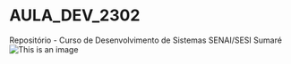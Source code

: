 # AULA_DEV_2302

Repositório - Curso de Desenvolvimento de Sistemas SENAI/SESI Sumaré
![This is an image](https://lh5.googleusercontent.com/Lkv9PFuhAtAb881Sttkvgz1OrtQNBQn_MCyp1Flq3RApCR4-fwl_EhSlYDhRCLfDP0m_xl36Qx7sClF52qaizePFekJTDJvfM7uGvaHTBBf9Ne2L6DqylwICUevLs4GnfwUEfx8U)
